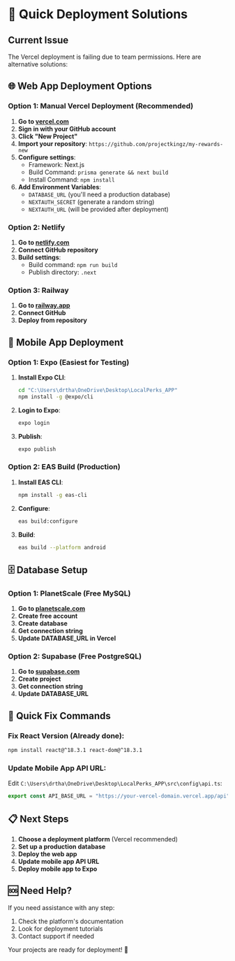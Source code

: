 # 🚀 Quick Deployment Solutions

## Current Issue
The Vercel deployment is failing due to team permissions. Here are alternative solutions:

## 🌐 Web App Deployment Options

### Option 1: Manual Vercel Deployment (Recommended)
1. **Go to [vercel.com](https://vercel.com)**
2. **Sign in with your GitHub account**
3. **Click "New Project"**
4. **Import your repository**: `https://github.com/projectkingz/my-rewards-new`
5. **Configure settings**:
   - Framework: Next.js
   - Build Command: `prisma generate && next build`
   - Install Command: `npm install`
6. **Add Environment Variables**:
   - `DATABASE_URL` (you'll need a production database)
   - `NEXTAUTH_SECRET` (generate a random string)
   - `NEXTAUTH_URL` (will be provided after deployment)

### Option 2: Netlify
1. **Go to [netlify.com](https://netlify.com)**
2. **Connect GitHub repository**
3. **Build settings**:
   - Build command: `npm run build`
   - Publish directory: `.next`

### Option 3: Railway
1. **Go to [railway.app](https://railway.app)**
2. **Connect GitHub**
3. **Deploy from repository**

## 📱 Mobile App Deployment

### Option 1: Expo (Easiest for Testing)
1. **Install Expo CLI**:
   ```bash
   cd "C:\Users\drtha\OneDrive\Desktop\LocalPerks_APP"
   npm install -g @expo/cli
   ```

2. **Login to Expo**:
   ```bash
   expo login
   ```

3. **Publish**:
   ```bash
   expo publish
   ```

### Option 2: EAS Build (Production)
1. **Install EAS CLI**:
   ```bash
   npm install -g eas-cli
   ```

2. **Configure**:
   ```bash
   eas build:configure
   ```

3. **Build**:
   ```bash
   eas build --platform android
   ```

## 🗄️ Database Setup

### Option 1: PlanetScale (Free MySQL)
1. **Go to [planetscale.com](https://planetscale.com)**
2. **Create free account**
3. **Create database**
4. **Get connection string**
5. **Update DATABASE_URL in Vercel**

### Option 2: Supabase (Free PostgreSQL)
1. **Go to [supabase.com](https://supabase.com)**
2. **Create project**
3. **Get connection string**
4. **Update DATABASE_URL**

## 🔧 Quick Fix Commands

### Fix React Version (Already done):
```bash
npm install react@^18.3.1 react-dom@^18.3.1
```

### Update Mobile App API URL:
Edit `C:\Users\drtha\OneDrive\Desktop\LocalPerks_APP\src\config\api.ts`:
```typescript
export const API_BASE_URL = "https://your-vercel-domain.vercel.app/api";
```

## 📋 Next Steps

1. **Choose a deployment platform** (Vercel recommended)
2. **Set up a production database**
3. **Deploy the web app**
4. **Update mobile app API URL**
5. **Deploy mobile app to Expo**

## 🆘 Need Help?

If you need assistance with any step:
1. Check the platform's documentation
2. Look for deployment tutorials
3. Contact support if needed

Your projects are ready for deployment! 🎉
